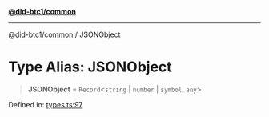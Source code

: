 [**@did-btc1/common**](../README.md)

***

[@did-btc1/common](../globals.md) / JSONObject

# Type Alias: JSONObject

> **JSONObject** = `Record`\<`string` \| `number` \| `symbol`, `any`\>

Defined in: [types.ts:97](https://github.com/dcdpr/did-btc1-js/blob/4ab6f9915d95beed9bc633644c9db1539395f512/packages/common/src/types.ts#L97)
